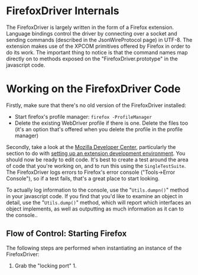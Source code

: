 # FirefoxDriver Internals

The FirefoxDriver is largely written in the form of a Firefox extension. Language bindings control the driver by connecting over a socket and sending commands (described in the JsonWireProtocol page) in UTF-8. The extension makes use of the XPCOM primitives offered by Firefox in order to do its work. The important thing to notice is that the command names map directly on to methods exposed on the "FirefoxDriver.prototype" in the javascript code.

# Working on the FirefoxDriver Code

Firstly, make sure that there's no old version of the FirefoxDriver installed:

  * Start firefox's profile manager: `firefox -ProfileManager`
  * Delete the existing WebDriver profile if there is one. Delete the files too (it's an option that's offered when you delete the profile in the profile manager)

Secondly, take a look at the [Mozilla Developer Center](http://developer.mozilla.org/en/docs/Extensions), particularly the section to do with [setting up an extension development environment](http://developer.mozilla.org/en/docs/Setting_up_extension_development_environment). You should now be ready to edit code. It's best to create a test around the area of code that you're working on, and to run this using the `SingleTestSuite`. The FirefoxDriver logs errors to Firefox's error console ("Tools->Error Console"), so if a test fails, that's a great place to start looking.

To actually log information to the console, use the "`Utils.dumpn()`" method in your javascript code. If you find that you'd like to examine an object in detail, use the "`Utils.dump()`" method, which will report which interfaces an object implements, as well as outputting as much information as it can to the console..

## Flow of Control: Starting Firefox

The following steps are performed when instantiating an instance of the FirefoxDriver:

  1. Grab the "locking port"
    1. 